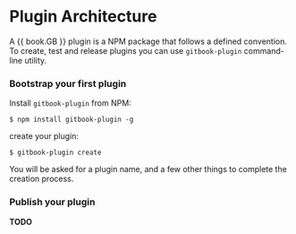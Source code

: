 # Plugin Architecture

A {{ book.GB }} plugin is a NPM package that follows a defined convention. To create, test and release plugins you can use `gitbook-plugin` command-line utility.

### Bootstrap your first plugin

Install `gitbook-plugin` from NPM:

```
$ npm install gitbook-plugin -g
```

create your plugin:

```
$ gitbook-plugin create
```

You will be asked for a plugin name, and a few other things to complete the creation process.


### Publish your plugin

**TODO**